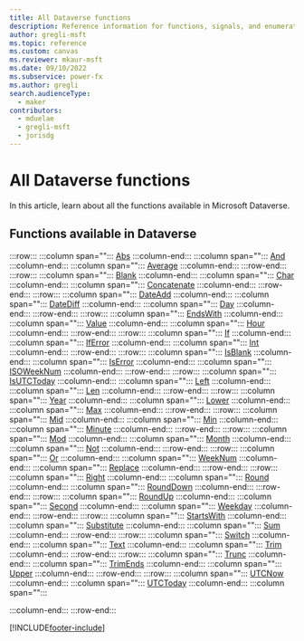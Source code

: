 ```yaml
---
title: All Dataverse functions
description: Reference information for functions, signals, and enumerations in Dataverse.
author: gregli-msft
ms.topic: reference
ms.custom: canvas
ms.reviewer: mkaur-msft
ms.date: 09/10/2022
ms.subservice: power-fx
ms.author: gregli
search.audienceType:
  - maker
contributors:
  - mduelae
  - gregli-msft
  - jorisdg
---
```


# All Dataverse functions

In this article, learn about all the functions available in Microsoft Dataverse.

## Functions available in Dataverse

:::row:::
   :::column span="":::
      [Abs](reference/function-numericals.md)
   :::column-end:::
   :::column span="":::
      [And](reference/function-logicals.md)
   :::column-end:::
   :::column span="":::
      [Average](reference/function-aggregates.md)
   :::column-end:::
:::row-end:::
:::row:::
   :::column span="":::
      [Blank](reference/function-isblank-isempty.md)
   :::column-end:::
   :::column span="":::
      [Char](reference/function-char.md)
   :::column-end:::
   :::column span="":::
      [Concatenate](reference/function-concatenate.md)
   :::column-end:::
:::row-end:::
:::row:::
   :::column span="":::
      [DateAdd](reference/function-dateadd-datediff.md)
   :::column-end:::
   :::column span="":::
      [DateDiff](reference/function-dateadd-datediff.md)
   :::column-end:::
   :::column span="":::
      [Day](reference/function-datetime-parts.md)
   :::column-end:::
:::row-end:::
:::row:::
   :::column span="":::
      [EndsWith](reference/function-startswith.md)
   :::column-end:::
   :::column span="":::
      [Value](reference/function-value.md)
   :::column-end:::
   :::column span="":::
      [Hour](reference/function-datetime-parts.md)
   :::column-end:::
:::row-end:::
:::row:::
   :::column span="":::
      [If](reference/function-if.md)
   :::column-end:::
   :::column span="":::
      [IfError](reference/function-iferror.md)
   :::column-end:::
   :::column span="":::
      [Int](reference/function-round.md)
   :::column-end:::
:::row-end:::
:::row:::
   :::column span="":::
      [IsBlank](reference/function-isblank-isempty.md)
   :::column-end:::
   :::column span="":::
      [IsError](reference/function-iferror.md)
   :::column-end:::
   :::column span="":::
      [ISOWeekNum](reference/function-weeknum.md)
   :::column-end:::
:::row-end:::
:::row:::
   :::column span="":::
      [IsUTCToday](reference/function-now-today-istoday.md)
   :::column-end:::
   :::column span="":::
      [Left](reference/function-left-mid-right.md)
   :::column-end:::
   :::column span="":::
      [Len](reference/function-len.md)
   :::column-end:::
:::row-end:::
:::row:::
   :::column span="":::
      [Year](reference/function-datetime-parts.md)
   :::column-end:::
   :::column span="":::
      [Lower](reference/function-lower-upper-proper.md)
   :::column-end:::
   :::column span="":::
      [Max](reference/function-aggregates.md)
   :::column-end:::
:::row-end:::
:::row:::
   :::column span="":::
      [Mid](reference/function-left-mid-right.md)
   :::column-end:::
   :::column span="":::
      [Min](reference/function-aggregates.md)
   :::column-end:::
   :::column span="":::
      [Minute](reference/function-datetime-parts.md)
   :::column-end:::
:::row-end:::
:::row:::
   :::column span="":::
      [Mod](reference/function-mod.md)
   :::column-end:::
   :::column span="":::
      [Month](reference/function-datetime-parts.md)
   :::column-end:::
   :::column span="":::
      [Not](reference/function-logicals.md)
   :::column-end:::
:::row-end:::
:::row:::
   :::column span="":::
      [Or](reference/function-logicals.md)
   :::column-end:::
   :::column span="":::
      [WeekNum](reference/function-weeknum.md)
   :::column-end:::
   :::column span="":::
      [Replace](reference/function-replace-substitute.md)
   :::column-end:::
:::row-end:::
:::row:::
   :::column span="":::
      [Right](reference/function-left-mid-right.md)
   :::column-end:::
   :::column span="":::
      [Round](reference/function-round.md)
   :::column-end:::
   :::column span="":::
      [RoundDown](reference/function-round.md)
   :::column-end:::
:::row-end:::
:::row:::
   :::column span="":::
      [RoundUp](reference/function-round.md)
   :::column-end:::
   :::column span="":::
      [Second](reference/function-datetime-parts.md)
   :::column-end:::
   :::column span="":::
      [Weekday](reference/function-datetime-parts.md)
   :::column-end:::
:::row-end:::
:::row:::
   :::column span="":::
      [StartsWith](reference/function-startswith.md)
   :::column-end:::
   :::column span="":::
      [Substitute](reference/function-replace-substitute.md)
   :::column-end:::
   :::column span="":::
      [Sum](reference/function-aggregates.md)
   :::column-end:::
:::row-end:::
:::row:::
   :::column span="":::
      [Switch](reference/function-if.md)
   :::column-end:::
   :::column span="":::
      [Text](reference/function-text.md)
   :::column-end:::
   :::column span="":::
      [Trim](reference/function-trim.md)
   :::column-end:::
:::row-end:::
:::row:::
   :::column span="":::
      [Trunc](reference/function-round.md)
   :::column-end:::
   :::column span="":::
      [TrimEnds](reference/function-trim.md)
   :::column-end:::
   :::column span="":::
      [Upper](reference/function-lower-upper-proper.md)
   :::column-end:::
:::row-end:::
:::row:::
   :::column span="":::
      [UTCNow](reference/function-now-today-istoday.md)
   :::column-end:::
   :::column span="":::
      [UTCToday](reference/function-now-today-istoday.md)
   :::column-end:::
   :::column span="":::

   :::column-end:::
:::row-end:::

[!INCLUDE[footer-include](../includes/footer-banner.md)]
